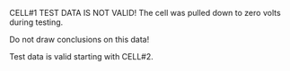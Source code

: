 CELL#1 TEST DATA IS NOT VALID!  The cell was pulled down to zero volts during testing.

Do not draw conclusions on this data!

Test data is valid starting with CELL#2.
